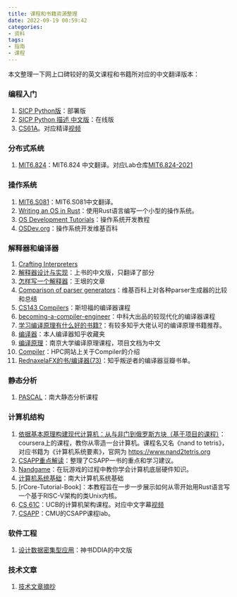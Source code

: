 ```yaml
---
title: 课程和书籍资源整理
date: 2022-09-19 00:59:42
categories:
- 资料
tags:
- 指南
- 课程
---
```

本文整理一下网上口碑较好的英文课程和书籍所对应的中文翻译版本：
<!--more-->

### 编程入门
1. [SICP Python版](https://github.com/apachecn/sicp-py-zh)：部署版
2. [SICP Python 描述 中文版](https://wizardforcel.gitbooks.io/sicp-py/content/)：在线版
3. [CS61A](https://inst.eecs.berkeley.edu/~cs61a/sp21/)。对应精译[视频](https://www.bilibili.com/video/BV1v64y1Q78o)

### 分布式系统
1. [MIT6.824](https://mit-public-courses-cn-translatio.gitbook.io/mit6-824/)：MIT6.824 中文翻译。对应Lab仓库[MIT6.824-2021](https://github.com/OneSizeFitsQuorum/MIT6.824-2021)

### 操作系统
1. [MIT6.S081](https://mit-public-courses-cn-translatio.gitbook.io/mit6-s081/)：MIT6.S081中文翻译。
2. [Writing an OS in Rust](https://os.phil-opp.com/)：使用Rust语言编写一个小型的操作系统。
3. [OS Development Tutorials](http://www.osdever.net/tutorials/)：操作系统开发教程
4. [OSDev.org](http://www.osdev.org/)：操作系统开发维基百科

### 解释器和编译器
1. [Crafting Interpreters](https://craftinginterpreters.com/contents.html)
2. [解释器设计与实现](https://zihengcat.github.io/crafting-interpreters-zh-cn/)：上书的中文版，只翻译了部分
3. [怎样写一个解释器](https://www.yinwang.org/blog-cn/2012/08/01/interpreter)：王垠的文章
4. [Comparison of parser generators](https://en.wikipedia.org/wiki/Comparison_of_parser_generators)：维基百科上对各种parser生成器的比较和总结
5. [CS143 Compilers](http://web.stanford.edu/class/cs143/)：斯坦福的编译器课程
6. [becoming-a-compiler-engineer](https://github.com/lazyparser/becoming-a-compiler-engineer)：中科大出品的较现代化的编译器课程
7. [学习编译原理有什么好的书籍?](https://www.zhihu.com/question/315313590/answer/626705164)：有较多知乎大佬认可的编译原理书籍推荐。
8. [编译器](https://www.zhihu.com/collection/699187877)：本人编译器知乎收藏夹
9. [编译原理](https://silverbullettt.bitbucket.io/courses/compiler-2022/index.html)：南京大学编译原理课程，项目文档为中文
10. [Compiler](https://hpc-wiki.info/hpc/Compiler)：HPC网站上关于Compiler的介绍
11. [RednaxelaFX的书/编译器(73)](https://book.douban.com/people/RednaxelaFX/all?sort=rating&start=0&tag=%E7%BC%96%E8%AF%91%E5%99%A8&mode=grid&tags_sort=count)：知乎叛逆者的编译器豆瓣书单。


### 静态分析
1. [PASCAL](https://pascal-group.bitbucket.io/teaching.html)：南大静态分析课程

### 计算机结构
1. [依据基本原理构建现代计算机：从与非门到俄罗斯方块（基于项目的课程）](https://www.coursera.org/learn/build-a-computer)：coursera上的课程，教你从零造一台计算机。课程名又名《nand to tetris》，对应书籍为《计算机系统要素》，官网为 https://www.nand2tetris.org
2. [CSAPP重点解读](https://fengmuzi2003.gitbook.io/csapp3e/)：整理了CSAPP一书的重点和学习建议。
3. [Nandgame](https://nandgame.com/)：在玩游戏的过程中教你学会计算机底层硬件知识。
4. [计算机系统基础](https://nju-projectn.github.io/ics-pa-gitbook/ics2022/index.html)：南大计算机系统基础
5. [rCore-Tutorial-Book]：本教程旨在一步一步展示如何从零开始用Rust语言写一个基于RISC-V架构的类Unix内核。
6. [CS 61C](https://inst.eecs.berkeley.edu/~cs61c/sp22/)：UCB的计算机架构课程。对应中文字幕[视频](https://www.bilibili.com/video/BV1Lu411X7u7)
7. [CSAPP](http://csapp.cs.cmu.edu/3e/labs.html)：CMU的CSAPP课程lab。
### 软件工程
1. [设计数据密集型应用](http://ddia.vonng.com/#/)：神书DDIA的中文版


### 技术文章
1. [技术文章摘抄](http://learn.lianglianglee.com/)





